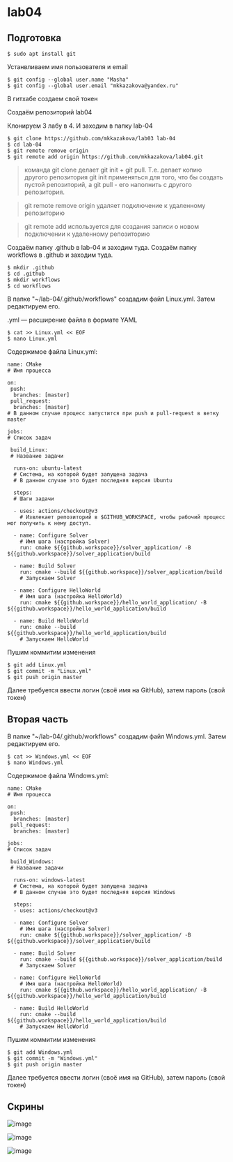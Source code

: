 # lab04

## Подготовка

```
$ sudo apt install git
```

Устанвливаем имя пользователя и email

```
$ git config --global user.name "Masha"
$ git config --global user.email "mkkazakova@yandex.ru"
```

В гитхабе создаем свой токен

Создаём репозиторий lab04

Клонируем 3 лабу в 4. И заходим в папку lab-04

```
$ git clone https://github.com/mkkazakova/lab03 lab-04
$ cd lab-04
$ git remote remove origin
$ git remote add origin https://github.com/mkkazakova/lab04.git
```

> команда git clone делает git init + git pull. Т.е. делает копию другого репозитория
> git init применяться для того, что бы создать пустой репозиторий, а git pull - его наполнить с другого репозитория.

> git remote remove origin удаляет подключение к удаленному репозиторию

> git remote add используется для создания записи о новом подключении к удаленному репозиторию


Создаём папку .github в lab-04 и заходим туда. Создаём папку workflows в .github и заходим туда.

```
$ mkdir .github
$ cd .github
$ mkdir workflows
$ cd workflows
```

В папке "~/lab-04/.github/workflows" создадим файл Linux.yml. Затем редактируем его.

.yml — расширение файла в формате YAML

```
$ cat >> Linux.yml << EOF
$ nano Linux.yml
```

Содержимое файла Linux.yml:

```
name: CMake
# Имя процесса

on:
 push:
  branches: [master]
 pull_request:
  branches: [master]
# В данном случае процесс запустится при push и pull-request в ветку master

jobs: 
# Список задач

 build_Linux:
 # Название задачи
	
  runs-on: ubuntu-latest
  # Система, на которой будет запущена задача
  # В данном случае это будет последняя версия Ubuntu

  steps:
  # Шаги задачи

  - uses: actions/checkout@v3
    # Извлекает репозиторий в $GITHUB_WORKSPACE, чтобы рабочий процесс мог получить к нему доступ.

  - name: Configure Solver
    # Имя шага (настройка Solver)
    run: cmake ${{github.workspace}}/solver_application/ -B ${{github.workspace}}/solver_application/build

  - name: Build Solver
    run: cmake --build ${{github.workspace}}/solver_application/build
    # Запускаем Solver

  - name: Configure HelloWorld
    # Имя шага (настройка HelloWorld)
    run: cmake ${{github.workspace}}/hello_world_application/ -B ${{github.workspace}}/hello_world_application/build

  - name: Build HelloWorld
    run: cmake --build ${{github.workspace}}/hello_world_application/build
    # Запускаем HelloWorld
```

Пушим коммитим изменения

```
$ git add Linux.yml
$ git commit -m "Linux.yml"
$ git push origin master
```

Далее требуется ввести логин (своё имя на GitHub), затем пароль (свой токен)

## Вторая часть

В папке "~/lab-04/.github/workflows" создадим файл Windows.yml. Затем редактируем его.

```
$ cat >> Windows.yml << EOF
$ nano Windows.yml
```

Содержимое файла Windows.yml:

```
name: CMake
# Имя процесса

on:
 push:
  branches: [master]
 pull_request:
  branches: [master]

jobs: 
# Список задач

 build_Windows:
 # Название задачи

  runs-on: windows-latest
  # Система, на которой будет запущена задача
  # В данном случае это будет последняя версия Windows

  steps:
  - uses: actions/checkout@v3

  - name: Configure Solver
    # Имя шага (настройка Solver)
    run: cmake ${{github.workspace}}/solver_application/ -B ${{github.workspace}}/solver_application/build

  - name: Build Solver
    run: cmake --build ${{github.workspace}}/solver_application/build
    # Запускаем Solver

  - name: Configure HelloWorld
    # Имя шага (настройка HelloWorld)
    run: cmake ${{github.workspace}}/hello_world_application/ -B ${{github.workspace}}/hello_world_application/build

  - name: Build HelloWorld
    run: cmake --build ${{github.workspace}}/hello_world_application/build
    # Запускаем HelloWorld
```

Пушим коммитим изменения

```
$ git add Windows.yml
$ git commit -m "Windows.yml"
$ git push origin master
```

Далее требуется ввести логин (своё имя на GitHub), затем пароль (свой токен)


## Скрины

![image](https://user-images.githubusercontent.com/125077130/226405331-1ad0eecb-fc2e-4867-9ff2-7ef6687c8fed.png)

![image](https://user-images.githubusercontent.com/125077130/226405408-a04ec934-2cd0-41ae-bed8-09fad0887fae.png)

![image](https://user-images.githubusercontent.com/125077130/226405466-62725550-fc5f-4622-bf22-6308ee3dac00.png)

